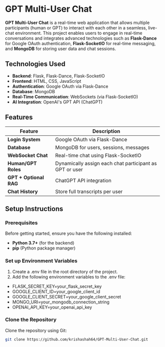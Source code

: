 # GPT Multi-User Chat

**GPT Multi-User Chat** is a real-time web application that allows multiple participants (human or GPT) to interact with each other in a seamless, live-chat environment. This project enables users to engage in real-time conversations and integrates advanced technologies such as **Flask-Dance** for Google OAuth authentication, **Flask-SocketIO** for real-time messaging, and **MongoDB** for storing user data and chat sessions.

## Technologies Used

- **Backend**: Flask, Flask-Dance, Flask-SocketIO
- **Frontend**: HTML, CSS, JavaScript
- **Authentication**: Google OAuth via Flask-Dance
- **Database**: MongoDB
- **Real-Time Communication**: WebSockets (via Flask-SocketIO)
- **AI Integration**: OpenAI's GPT API (ChatGPT)

## Features

| Feature                | Description                                                      |
|------------------------|------------------------------------------------------------------|
| **Login System**        | Google OAuth via Flask-Dance                        |
| **Database**            | MongoDB for users, sessions, messages         |
| **WebSocket Chat**      | Real-time chat using Flask-SocketIO                   |
| **Human/GPT Roles**     | Dynamically assign each chat participant as GPT or user          |
| **GPT + Optional RAG**  | ChatGPT API integration          |
| **Chat History**        | Store full transcripts per user                          |

## Setup Instructions

### Prerequisites

Before getting started, ensure you have the following installed:

- **Python 3.7+** (for the backend)
- **pip** (Python package manager)

### Set up Environment Variables
1. Create a .env file in the root directory of the project.
2. Add the following environment variables to the .env file:

 - FLASK_SECRET_KEY=your_flask_secret_key
 - GOOGLE_CLIENT_ID=your_google_client_id
 - GOOGLE_CLIENT_SECRET=your_google_client_secret
 - MONGO_URI=your_mongodb_connection_string
 - OPENAI_API_KEY=your_openai_api_key


### Clone the Repository

Clone the repository using Git:

```bash
git clone https://github.com/krishashah64/GPT-Multi-User-Chat.git




